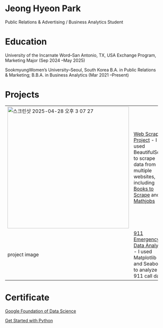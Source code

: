 # Jeong Hyeon Park
Public Relations & Advertising / Business Analytics Student

# Education
University of the Incarnate Word–San Antonio, TX, USA
Exchange Program, Marketing Major (Sep 2024 –May 2025)

SookmyungWomen’s University–Seoul, South Korea
B.A. in Public Relations & Marketing; B.B.A. in Business Analytics (Mar 2021 –Present)


<h1>Projects</h1>
<table>
  <tr>
    <td> <img width="400" alt="스크린샷 2025-04-28 오후 3 07 27" src="https://github.com/user-attachments/assets/f7d8e046-c39e-43c8-8b74-b4777aa2ecc2" /> </td> 
    <td> <a href = 'https://github.com/jhyeon23/webscraping'> Web Scraping Project</a> - I used BeautifulSoup to scrape data from multiple websites, including <a href = 'https://github.com/jhyeon23/webscraping'> Books to Scrape</a> and <a href = 'https://www.mathjobs.org/jobs?joblist-0-0------'> Mathjobs</a>
  </tr>
  <tr>
    <td> project image </td> <td><a href = '[https://www.mathjobs.org/jobs?joblist-0-0------](https://github.com/jhyeon23/Capstone-911-Emergency-Call-Analysis/blob/main/Data_2365_Sp25_Final_Project_JeonghyeonPark.ipynb)'> 911 Emergency Data Analysis</a> - I used Matplotlib and Seaborn to analyze 911 call data</td>
  </tr>
</table>

# Certificate
<a href = 'https://github.com/jhyeon23/portfolio/blob/main/Coursera%20Foundations%20of%20Data%20Science%20Certificate.pdf'> Google Foundation of Data Science</a>

<a href = 'https://github.com/jhyeon23/portfolio/blob/main/Coursera%20Get%20Started%20with%20Python.pdf'> Get Started with Python</a>


